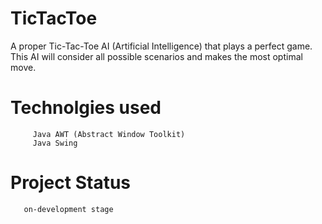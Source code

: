 # TicTacToe
   A proper Tic-Tac-Toe AI (Artificial Intelligence) that plays a perfect game. This AI will consider all possible scenarios and makes the most optimal move.

# Technolgies used
         Java AWT (Abstract Window Toolkit)
         Java Swing
# Project Status         
       on-development stage 
